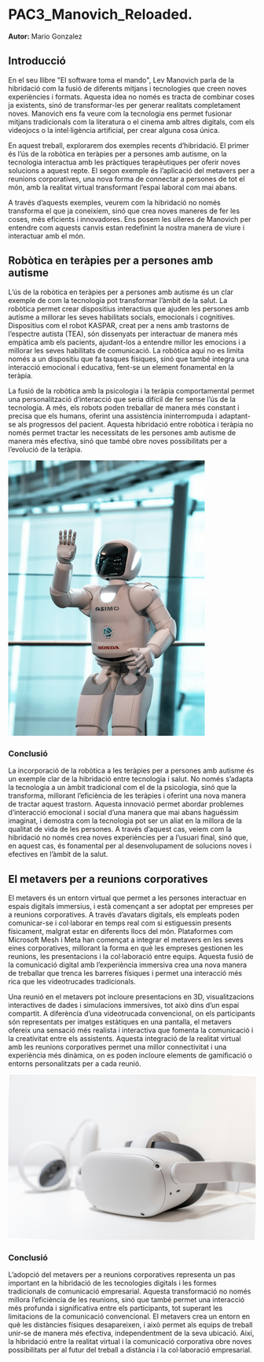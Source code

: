 # PAC3_Manovich_Reloaded.
**Autor:** Mario Gonzalez  

## Introducció

En el seu llibre "El software toma el mando", Lev Manovich parla de la hibridació com la fusió de diferents mitjans i tecnologies que creen noves experiències i formats. Aquesta idea no només es tracta de combinar coses ja existents, sinó de transformar-les per generar realitats completament noves. Manovich ens fa veure com la tecnologia ens permet fusionar mitjans tradicionals com la literatura o el cinema amb altres digitals, com els videojocs o la intel·ligència artificial, per crear alguna cosa única.

En aquest treball, explorarem dos exemples recents d’hibridació. El primer és l’ús de la robòtica en teràpies per a persones amb autisme, on la tecnologia interactua amb les pràctiques terapèutiques per oferir noves solucions a aquest repte. El segon exemple és l’aplicació del metavers per a reunions corporatives, una nova forma de connectar a persones de tot el món, amb la realitat virtual transformant l’espai laboral com mai abans.

A través d’aquests exemples, veurem com la hibridació no només transforma el que ja coneixíem, sinó que crea noves maneres de fer les coses, més eficients i innovadores. Ens posem les ulleres de Manovich per entendre com aquests canvis estan redefinint la nostra manera de viure i interactuar amb el món.

## Robòtica en teràpies per a persones amb autisme

L’ús de la robòtica en teràpies per a persones amb autisme és un clar exemple de com la tecnologia pot transformar l’àmbit de la salut. La robòtica permet crear dispositius interactius que ajuden les persones amb autisme a millorar les seves habilitats socials, emocionals i cognitives. Dispositius com el robot KASPAR, creat per a nens amb trastorns de l’espectre autista (TEA), són dissenyats per interactuar de manera més empàtica amb els pacients, ajudant-los a entendre millor les emocions i a millorar les seves habilitats de comunicació. La robòtica aquí no es limita només a un dispositiu que fa tasques físiques, sinó que també integra una interacció emocional i educativa, fent-se un element fonamental en la teràpia.

La fusió de la robòtica amb la psicologia i la teràpia comportamental permet una personalització d’interacció que seria difícil de fer sense l’ús de la tecnologia. A més, els robots poden treballar de manera més constant i precisa que els humans, oferint una assistència ininterrompuda i adaptant-se als progressos del pacient. Aquesta hibridació entre robòtica i teràpia no només permet tractar les necessitats de les persones amb autisme de manera més efectiva, sinó que també obre noves possibilitats per a l’evolució de la teràpia.

  <img src="images/imagesrobot_nao_terapia.jpg" alt="Robot NAO Teràpia" width="400" />


### Conclusió
La incorporació de la robòtica a les teràpies per a persones amb autisme és un exemple clar de la hibridació entre tecnologia i salut. No només s’adapta la tecnologia a un àmbit tradicional com el de la psicologia, sinó que la transforma, millorant l’eficiència de les teràpies i oferint una nova manera de tractar aquest trastorn. Aquesta innovació permet abordar problemes d’interacció emocional i social d’una manera que mai abans haguéssim imaginat, i demostra com la tecnologia pot ser un aliat en la millora de la qualitat de vida de les persones. A través d’aquest cas, veiem com la hibridació no només crea noves experiències per a l’usuari final, sinó que, en aquest cas, és fonamental per al desenvolupament de solucions noves i efectives en l’àmbit de la salut.

## El metavers per a reunions corporatives

El metavers és un entorn virtual que permet a les persones interactuar en espais digitals immersius, i està començant a ser adoptat per empreses per a reunions corporatives. A través d’avatars digitals, els empleats poden comunicar-se i col·laborar en temps real com si estiguessin presents físicament, malgrat estar en diferents llocs del món. Plataformes com Microsoft Mesh i Meta han començat a integrar el metavers en les seves eines corporatives, millorant la forma en què les empreses gestionen les reunions, les presentacions i la col·laboració entre equips. Aquesta fusió de la comunicació digital amb l’experiència immersiva crea una nova manera de treballar que trenca les barreres físiques i permet una interacció més rica que les videotrucades tradicionals.

Una reunió en el metavers pot incloure presentacions en 3D, visualitzacions interactives de dades i simulacions immersives, tot això dins d’un espai compartit. A diferència d’una videotrucada convencional, on els participants són representats per imatges estàtiques en una pantalla, el metavers ofereix una sensació més realista i interactiva que fomenta la comunicació i la creativitat entre els assistents. Aquesta integració de la realitat virtual amb les reunions corporatives permet una millor connectivitat i una experiència més dinàmica, on es poden incloure elements de gamificació o entorns personalitzats per a cada reunió.

![Metavers Reunió](images/imagesmetavers_reunio.jpg)

 ### Conclusió

L’adopció del metavers per a reunions corporatives representa un pas important en la hibridació de les tecnologies digitals i les formes tradicionals de comunicació empresarial. Aquesta transformació no només millora l’eficiència de les reunions, sinó que també permet una interacció més profunda i significativa entre els participants, tot superant les limitacions de la comunicació convencional. El metavers crea un entorn en què les distàncies físiques desapareixen, i això permet als equips de treball unir-se de manera més efectiva, independentment de la seva ubicació. Així, la hibridació entre la realitat virtual i la comunicació corporativa obre noves possibilitats per al futur del treball a distància i la col·laboració empresarial.

